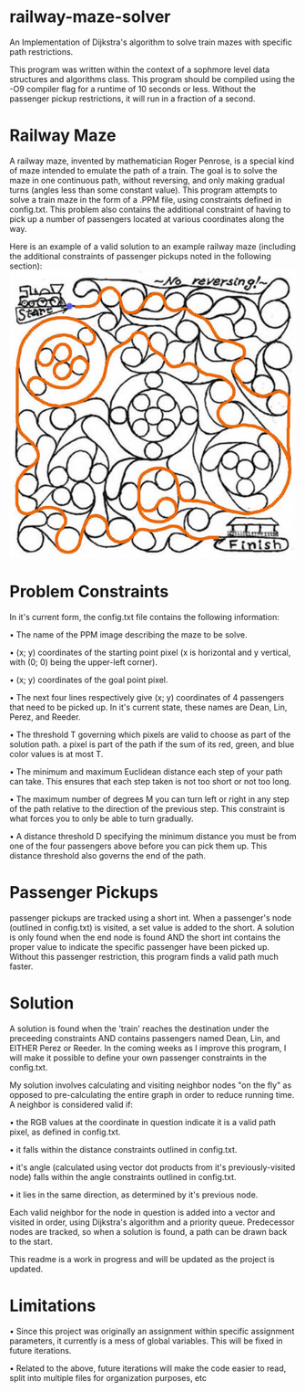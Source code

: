 # railway-maze-solver
An Implementation of Dijkstra's algorithm to solve train mazes with specific path restrictions.

This program was written within the context of a sophmore level data structures and algorithms class.  This program should be compiled using the -O9 compiler flag for a runtime of 10 seconds or less.  Without the passenger pickup restrictions, it will run in a fraction of a second.

# Railway Maze
A railway maze, invented by mathematician Roger Penrose, is a special kind of maze intended to emulate the path of a train.  The goal is to solve the maze in one continuous path, without reversing, and only making gradual turns (angles less than some constant value).  This program attempts to solve a train maze in the form of a .PPM file, using constraints defined in config.txt.  This problem also contains the additional constraint of having to pick up a number of passengers located at various coordinates along the way.

Here is an example of a valid solution to an example railway maze (including the additional constraints of passenger pickups noted in the following section):
![Railway Maze](https://github.com/mbpautz762/railway-maze-solver/blob/main/solution-example.jpg?raw=true)

# Problem Constraints
In it's current form, the config.txt file contains the following information: 

  • The name of the PPM image describing the maze to be solve.

  • (x; y) coordinates of the starting point pixel (x is horizontal and y vertical, with (0; 0) being
the upper-left corner).

  • (x; y) coordinates of the goal point pixel.

  • The next four lines respectively give (x; y) coordinates of 4 passengers that need to be picked up.  In it's current state, these names are Dean, Lin, Perez, and Reeder.

  • The threshold T governing which pixels are valid to choose as part of the solution path.  a pixel is part of the path if the sum of its red, green, and blue color values is at most T.

  • The minimum and maximum Euclidean distance each step of your path can take. This ensures that each step taken is not too short or not too long.

  • The maximum number of degrees M you can turn left or right in any step of the path relative
to the direction of the previous step. This constraint is what forces you to only be able to
turn gradually.

  • A distance threshold D specifying the minimum distance you must be from one of the four
passengers above before you can pick them up. This distance threshold also governs the end of the path.

# Passenger Pickups

  passenger pickups are tracked using a short int.  When a passenger's node (outlined in config.txt) is visited, a set value is added to the short.  A solution is only found when the end node is found AND the short int contains the proper value to indicate the specific passenger have been picked up.  Without this passenger restriction, this program finds a valid path much faster.

# Solution
A solution is found when the 'train' reaches the destination under the preceeding constraints AND contains passengers named Dean, Lin, and EITHER Perez or Reeder.  In the coming weeks as I improve this program, I will make it possible to define your own passenger constraints in the config.txt.

My solution involves calculating and visiting neighbor nodes "on the fly" as opposed to pre-calculating the entire graph in order to reduce running time.  A neighbor is considered valid if:

  • the RGB values at the coordinate in question indicate it is a valid path pixel, as defined in config.txt.
  
  • it falls within the distance constraints outlined in config.txt.
  
  • it's angle (calculated using vector dot products from it's previously-visited node) falls within the angle constraints outlined in config.txt.
  
  • it lies in the same direction, as determined by it's previous node.
  
Each valid neighbor for the node in question is added into a vector and visited in order, using Dijkstra's algorithm and a priority queue.  Predecessor nodes are tracked, so when a solution is found, a path can be drawn back to the start.

  
  This readme is a work in progress and will be updated as the project is updated.
  
  # Limitations
  • Since this project was originally an assignment within specific assignment parameters, it currently is a mess of global variables.  This will be fixed in future iterations.
  
  • Related to the above, future iterations will make the code easier to read, split into multiple files for organization purposes, etc
